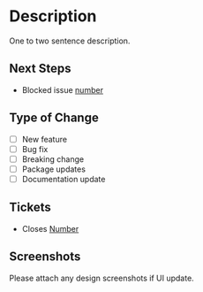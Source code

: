 # Description

One to two sentence description.

## Next Steps

- Blocked issue [number](link)

## Type of Change

- [ ] New feature
- [ ] Bug fix
- [ ] Breaking change
- [ ] Package updates
- [ ] Documentation update

## Tickets

- Closes [Number](Link)

## Screenshots

Please attach any design screenshots if UI update.
